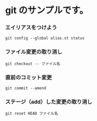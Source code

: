 # git のサンプルです。

### エイリアスをつけよう
```
git config --global alias.st status
```

### ファイル変更の取り消し
```
git checkout -- ファイル名
```

### 直前のコミット変更
```
git commit --amend
```

### ステージ（add）した変更の取り消し
```
git reset HEAD ファイル名
```
